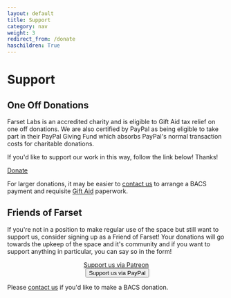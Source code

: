 ```yaml
---
layout: default
title: Support
category: nav
weight: 3
redirect_from: /donate
haschildren: True
---
```


# Support

## One Off Donations

Farset Labs is an accredited charity and is eligible to Gift Aid tax relief on one off donations. We are also certified by PayPal as being eligible to take part in their PayPal Giving Fund which absorbs PayPal's normal transaction costs for charitable donations. 

If you'd like to support our work in this way, follow the link below! Thanks!

<a href="https://www.paypal.com/gb/fundraiser/charity/113209" class="large button expand round">Donate</a>

For larger donations, it may be easier to [contact us](mailto:donate@farsetlabs.org.uk) to arrange a BACS payment and requisite [Gift Aid](https://www.gov.uk/donating-to-charity/gift-aid) paperwork.

## Friends of Farset

If you're not in a position to make regular use of the space but still want to support us, consider signing up as a Friend of Farset! Your donations will go towards the upkeep of the space and it's community and if you want to support anything in particular, you can say so in the form!

<div class="btn-group" role="group" aria-label="support-group" style="text-align:center">
<a class="large button round expand" type="button" href="https://www.patreon.com/bePatron?u=11068558">Support us via Patreon</a>
<form class="text-center" action="https://www.paypal.com/cgi-bin/webscr" method="post" target="_top">
  <input type="hidden" name="cmd" value="_s-xclick">
  <input type="hidden" name="hosted_button_id" value="6E5VFUY63DKLS">
  <input type="hidden" src="https://www.paypalobjects.com/en_GB/i/btn/btn_donate_SM.gif" border="0" name="submit" alt="PayPal – The safer, easier way to pay online.">
  <img alt="" border="0" src="https://www.paypalobjects.com/en_GB/i/scr/pixel.gif" width="1" height="1">
  <input type="submit" name="submit" class="large button round expand" value="Support us via PayPal">
</form>
</div>

Please [contact us](mailto:donate@farsetlabs.org.uk) if you'd like to make a BACS donation.
